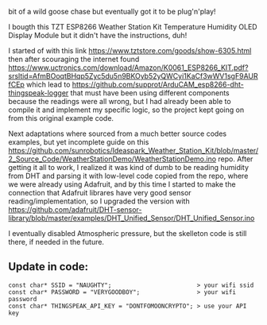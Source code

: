 bit of a wild goose chase but eventually got it to be plug'n'play!

I bougth this TZT ESP8266 Weather Station Kit Temperature Humidity OLED Display Module but it didn't have the instructions, duh!

I started of with this link https://www.tztstore.com/goods/show-6305.html
then after scouraging the internet found https://www.uctronics.com/download/Amazon/K0061_ESP8266_KIT.pdf?srsltid=AfmBOoqtBHqp5Zyc5du5n9BKOyb52yQWCyi1KaCf3wWV1sgF9AURfCEp which lead to https://github.com/supprot/ArduCAM_esp8266-dht-thingspeak-logger that must have been using different components because the readings were all wrong, but I had already been able to compile it and implement my specific logic, so the project kept going on from this original example code.

Next adaptations where sourced from a much better source codes examples, but yet incomplete guide on this https://github.com/sunrobotics/Ideaspark_Weather_Station_Kit/blob/master/2_Source_Code/WeatherStationDemo/WeatherStationDemo.ino repo.
After getting it all to work, I realized it was kind of dumb to be reading humidity from DHT and parsing it with low-level code copied from the repo, where we were already using Adafruit, and by this time I started to make the connection that Adafruit librares have very good sensor reading/implementation, so I upgraded the version with https://github.com/adafruit/DHT-sensor-library/blob/master/examples/DHT_Unified_Sensor/DHT_Unified_Sensor.ino

I eventually disabled Atmospheric pressure, but the skelleton code is still there, if needed in the future.

## Update in code:
```
const char* SSID = "NAUGHTY";                        > your wifi ssid
const char* PASSWORD = "VERYGOODBOY";                > your wifi password
const char* THINGSPEAK_API_KEY = "DONTFOMOONCRYPTO"; > use your API key
```
